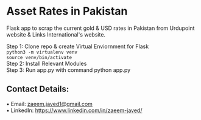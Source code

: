 # Asset Rates in Pakistan
Flask app to scrap the current gold & USD rates in Pakistan from Urdupoint website & Links International's website.

Step 1: Clone repo & create Virtual Enviornment for Flask  
```python3 -m virtualenv venv```  
```source venv/bin/activate```  
  Step 2: Install Relevant Modules  
Step 3: Run app.py with command python app.py  

## Contact Details:  
• Email: zaeem.javed1@gmail.com  
• LinkedIn: https://www.linkedin.com/in/zaeem-javed/
